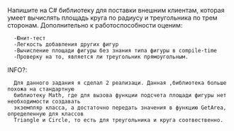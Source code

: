 Напишите на C# библиотеку для поставки внешним клиентам, которая умеет вычислять площадь круга по радиусу и треугольника по трем сторонам. Дополнительно к работоспособности оценим:

      -Юнит-тест
      -Легкость добавления других фигур
      -Вычисление площади фигуры без знания типа фигуры в compile-time
      -Проверку на то, является ли треугольник прямоугольным.

INFO?:

      Для данного задания я сделал 2 реализаци. Данная ,библиотека больше похожа на стандартную 
      библиотеку Math, где для вызова функции подсчета площади фигуры нет необходимости создавать 
      экземпляр класса, а достаточно передать значения в функцию GetArea, определенную для классов 
      Triangle и Circle, то есть для треугольника и круга соотвественно. 
